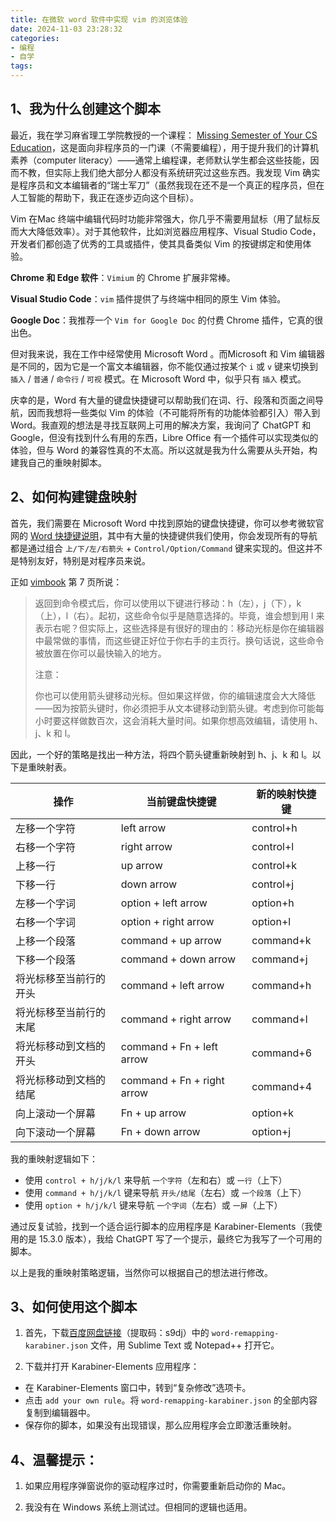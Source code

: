 ```yaml
---
title: 在微软 word 软件中实现 vim 的浏览体验
date: 2024-11-03 23:28:32
categories:
- 编程
- 自学
tags:
---
```


## 1、我为什么创建这个脚本

最近，我在学习麻省理工学院教授的一个课程： [Missing Semester of Your CS Education](https://missing.csail.mit.edu/)，这是面向非程序员的一门课（不需要编程），用于提升我们的计算机素养（computer literacy）——通常上编程课，老师默认学生都会这些技能，因而不教，但实际上我们绝大部分人都没有系统研究过这些东西。我发现 Vim 确实是程序员和文本编辑者的“瑞士军刀”（虽然我现在还不是一个真正的程序员，但在人工智能的帮助下，我正在逐步迈向这个目标）。

Vim 在Mac 终端中编辑代码时功能非常强大，你几乎不需要用鼠标（用了鼠标反而大大降低效率）。对于其他软件，比如浏览器应用程序、Visual Studio Code，开发者们都创造了优秀的工具或插件，使其具备类似 Vim 的按键绑定和使用体验。

**Chrome 和 Edge 软件**：`Vimium` 的 Chrome 扩展非常棒。

**Visual Studio Code**：`vim` 插件提供了与终端中相同的原生 Vim 体验。

**Google Doc**：我推荐一个 `Vim for Google Doc` 的付费 Chrome 插件，它真的很出色。

但对我来说，我在工作中经常使用 Microsoft Word 。而Microsoft 和 Vim 编辑器是不同的，因为它是一个富文本编辑器，你不能仅通过按某个 `i` 或 `v` 键来切换到 `插入` / `普通` / `命令行` / `可视` 模式。在 Microsoft Word 中，似乎只有 `插入` 模式。

庆幸的是，Word 有大量的键盘快捷键可以帮助我们在词、行、段落和页面之间导航，因而我想将一些类似 Vim 的体验（不可能将所有的功能体验都引入）带入到 Word。我直观的想法是寻找互联网上可用的解决方案，我询问了 ChatGPT 和 Google，但没有找到什么有用的东西，Libre Office 有一个插件可以实现类似的体验，但与 Word 的兼容性真的不太高。所以这就是我为什么需要从头开始，构建我自己的重映射脚本。

## 2、如何构建键盘映射

首先，我们需要在 Microsoft Word 中找到原始的键盘快捷键，你可以参考微软官网的 [Word 快捷键说明](https://support.microsoft.com/zh-cn/office/word-%E4%B8%AD%E7%9A%84%E9%94%AE%E7%9B%98%E5%BF%AB%E6%8D%B7%E6%96%B9%E5%BC%8F-95ef89dd-7142-4b50-afb2-f762f663ceb2#PickTab=macOS)，其中有大量的快捷键供我们使用，你会发现所有的导航都是通过组合 `上/下/左/右箭头` + `Control/Option/Command` 键来实现的。但这并不是特别友好，特别是对程序员来说。

正如 [vimbook](https://www.truth.sk/vim/vimbook-OPL.pdf) 第 7 页所说：

> 返回到命令模式后，你可以使用以下键进行移动：h（左），j（下），k（上），l（右）。起初，这些命令似乎是随意选择的。毕竟，谁会想到用 l 来表示右呢？但实际上，这些选择是有很好的理由的：移动光标是你在编辑器中最常做的事情，而这些键正好位于你右手的主页行。换句话说，这些命令被放置在你可以最快输入的地方。
>
> 注意：
>
> 你也可以使用箭头键移动光标。但如果这样做，你的编辑速度会大大降低——因为按箭头键时，你必须把手从文本键移动到箭头键。考虑到你可能每小时要这样做数百次，这会消耗大量时间。如果你想高效编辑，请使用 h、j、k 和 l。

因此，一个好的策略是找出一种方法，将四个箭头键重新映射到 h、j、k 和 l。以下是重映射表。

| 操作                   | 当前键盘快捷键             | 新的映射快捷键 |
| ---------------------- | -------------------------- | -------------- |
| 左移一个字符           | left arrow                 | control+h      |
| 右移一个字符           | right arrow                | control+l      |
| 上移一行               | up arrow                   | control+k      |
| 下移一行               | down arrow                 | control+j      |
| 左移一个字词           | option + left arrow        | option+h       |
| 右移一个字词           | option + right arrow       | option+l       |
| 上移一个段落           | command + up arrow         | command+k      |
| 下移一个段落           | command + down arrow       | command+j      |
| 将光标移至当前行的开头 | command + left arrow       | command+h      |
| 将光标移至当前行的末尾 | command + right arrow      | command+l      |
| 将光标移动到文档的开头 | command + Fn + left arrow  | command+6      |
| 将光标移动到文档的结尾 | command + Fn + right arrow | command+4      |
| 向上滚动一个屏幕       | Fn + up arrow              | option+k       |
| 向下滚动一个屏幕       | Fn + down arrow            | option+j       |

我的重映射逻辑如下：

- 使用 `control + h/j/k/l` 来导航 `一个字符`（左和右）或 `一行`（上下）
- 使用 `command + h/j/k/l` 键来导航 `开头/结尾`（左右）或 `一个段落`（上下）
- 使用 `option + h/j/k/l` 键来导航 `一个字词`（左右）或 `一屏`（上下）

通过反复试验，找到一个适合运行脚本的应用程序是 Karabiner-Elements（我使用的是 15.3.0 版本），我给 ChatGPT 写了一个提示，最终它为我写了一个可用的脚本。

以上是我的重映射策略逻辑，当然你可以根据自己的想法进行修改。

## 3、如何使用这个脚本

1. 首先，下载[百度网盘链接](https://pan.baidu.com/s/1AkvLgygM9rmxDobhc1CwuA?pwd=s9dj)（提取码：s9dj）中的 `word-remapping-karabiner.json` 文件，用 Sublime Text 或 Notepad++ 打开它。

2. 下载并打开 Karabiner-Elements 应用程序：

- 在 Karabiner-Elements 窗口中，转到“复杂修改”选项卡。
- 点击 `add your own rule`。将 `word-remapping-karabiner.json` 的全部内容复制到编辑器中。
- 保存你的脚本，如果没有出现错误，那么应用程序会立即激活重映射。

## 4、温馨提示：

1. 如果应用程序弹窗说你的驱动程序过时，你需要重新启动你的 Mac。

2. 我没有在 Windows 系统上测试过。但相同的逻辑也适用。
